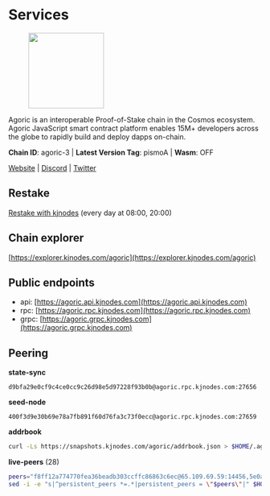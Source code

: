 # Services

<figure><img src="https://raw.githubusercontent.com/kj89/testnet_manuals/main/pingpub/logos/agoric.png" width="150" alt=""><figcaption></figcaption></figure>

Agoric is an interoperable Proof-of-Stake chain in the Cosmos ecosystem.  Agoric JavaScript smart contract platform enables 15M+ developers across the  globe to rapidly build and deploy dapps on-chain.

**Chain ID**: agoric-3 | **Latest Version Tag**: pismoA | **Wasm**: OFF

[Website](https://agoric.com) | [Discord](https://discord.com/invite/qDW8DRes4s) | [Twitter](https://twitter.com/agoric)

## Restake

[Restake with kjnodes](https://restake.app/agoric/agoricvaloper1ku5sm2twlsywdrp4wz3kfwgyrtqtp0lpr3nvk8) (every day at 08:00, 20:00)
## Chain explorer
[https://explorer.kjnodes.com/agoric](https://explorer.kjnodes.com/agoric)

## Public endpoints

* api: [https://agoric.api.kjnodes.com](https://agoric.api.kjnodes.com)
* rpc: [https://agoric.rpc.kjnodes.com](https://agoric.rpc.kjnodes.com)
* grpc: [https://agoric.grpc.kjnodes.com](https://agoric.grpc.kjnodes.com)

## Peering

**state-sync**

```text
d9bfa29e0cf9c4ce0cc9c26d98e5d97228f93b0b@agoric.rpc.kjnodes.com:27656
```

**seed-node**

```text
400f3d9e30b69e78a7fb891f60d76fa3c73f0ecc@agoric.rpc.kjnodes.com:27659
```

**addrbook**
```bash
curl -Ls https://snapshots.kjnodes.com/agoric/addrbook.json > $HOME/.agoric/config/addrbook.json
```

**live-peers** (28)
```bash
peers="f8ff12a774770fea36beadb303ccffc86863c6ec@65.109.69.59:14456,5e0acd690771af91625095185f6081dd1bccdb8f@78.47.21.189:26656,190ead3cfb1bd655241418f3ef9ba40bbf2deecd@157.90.130.44:26656,d9bfa29e0cf9c4ce0cc9c26d98e5d97228f93b0b@65.109.88.38:27656,506f9bca6ce2f29a2556427f90693a8ee1b100ff@178.128.238.183:26060,4eea1e0a22d8d2ade108fc5f8e07d6d6e711e909@65.108.10.138:26656,711f6f36a6ec3924b6d721de6adce604092e59f2@116.202.226.169:26656,05f967bf55fee6647e69bdfca69f064d7e4876c5@128.199.128.15:26060,0861af66b3f637db967120d690758ee08222794c@75.119.148.118:36656,15f63de308337b66d8918ffaa74c6e956991bee9@138.201.120.161:28357,1bc9d0bc21a36cbe549088b49539b73e7580506b@89.58.3.166:26656,0f642db2770d4dd3e0d030b2f14f1365e40f3b38@185.146.148.101:26657,fb3c53630803da3947a54ac76bae6bd6e989a058@34.72.229.79:26656,0464c8dded70d01f5ab50a8d6047a6b27ddf2ccd@84.244.95.232:26656,23fd78b96fc7f17b47fc4a0d442b0ec53faebd88@157.90.91.20:12656,059f6ccc82a5bdd61e9089914368d0aade14fac0@159.89.101.239:26060,e780b9c3b6f761efb7ba3bca74d3011f9bdf4bfd@139.59.8.48:26060,f095bb53006ebddcbbf29c8df70dddcba6419e36@142.93.145.13:26656,63bd6649f80362ce513027d99ef32c826fdbd259@45.9.62.136:26656,0837c0dac0bb15e79e64207bb0fa5a9a6fa42ad4@178.62.116.62:26656,a38a30c1dd31f63be2befd40b82964b215c3c288@165.22.251.28:26656,1d4d7b77e79c2dad9e8586df4f30c7b550f5d49b@13.40.153.111:26656,9d2bf3feb8a0a95ccce16a94f926d1c5ddad5190@65.108.121.110:12656,586df7471fb74a7e182d6a96b6c8b1a58b0ed7a9@18.142.177.75:26656,d56af8cb0716909f9b804e7dec8c1d34ae4eed16@65.108.142.81:26676,90f39ace82550b0e3b0c63ac0435f1935baba725@65.109.35.50:20658,e70955351f601ea5be9a9bf41032949a777f31b3@207.244.255.229:10003,f23a7b7610843cb8d4a6f1f6a44d08926ea86e6d@195.14.6.2:26015"
sed -i -e "s|^persistent_peers *=.*|persistent_peers = \"$peers\"|" $HOME/.agoric/config/config.toml
```
